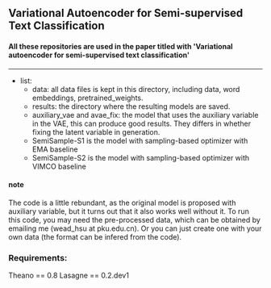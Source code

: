 ## Variational Autoencoder for Semi-supervised Text Classification

#### All these repositories are used in the paper titled with 'Variational autoencoder for semi-supervised text classification'
------
- list:
	- data: all data files is kept in this directory, including data, word embeddings, pretrained_weights.
	- results: the directory where the resulting models are saved.
	- auxiliary_vae and avae_fix: the model that uses the auxiliary variable in the VAE, this can produce good results. They differs in whether fixing the latent variable in generation.
	- SemiSample-S1 is the model with sampling-based optimizer with EMA baseline
	- SemiSample-S2 is the model with sampling-based optimizer with VIMCO baseline

#### note
The code is a little rebundant, as the original model is proposed with auxiliary variable, but it turns out that it also works well without it. To run this code, you may need the pre-processed data, which can be obtained by emailing me (wead_hsu at pku.edu.cn). Or you can just create one with your own data (the format can be infered from the code).

### Requirements:
Theano == 0.8
Lasagne == 0.2.dev1
